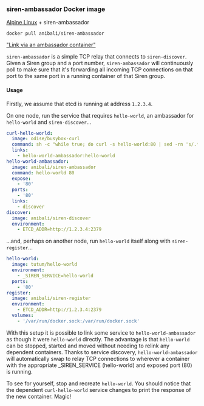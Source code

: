 ### siren-ambassador Docker image

[Alpine Linux](http://www.alpinelinux.org/) + siren-ambassador

`docker pull anibali/siren-ambassador`

["Link via an ambassador container"](https://docs.docker.com/engine/articles/ambassador_pattern_linking/)

`siren-ambassador` is a simple TCP relay that connects to `siren-discover`.
Given a Siren group and a port number, `siren-ambassador` will continuously poll
to make sure that it's forwarding all incoming TCP connections on that port to
the same port in a running container of that Siren group.

#### Usage

Firstly, we assume that etcd is running at address `1.2.3.4`.

On one node, run the service that requires `hello-world`, an ambassador for
`hello-world` and `siren-discover`...

```yaml
curl-hello-world:
  image: odise/busybox-curl
  command: sh -c "while true; do curl -s hello-world:80 | sed -rn 's/.*<h3>(.*)<\/h3>.*/\1/p'; sleep 5; done"
  links:
    - hello-world-ambassador:hello-world
hello-world-ambassador:
  image: anibali/siren-ambassador
  command: hello-world 80
  expose:
    - '80'
  ports:
    - '80'
  links:
    - discover
discover:
  image: anibali/siren-discover
  environment:
    - ETCD_ADDR=http://1.2.3.4:2379
```

...and, perhaps on another node, run `hello-world` itself along with
`siren-register`...

```yaml
hello-world:
  image: tutum/hello-world
  environment:
    - _SIREN_SERVICE=hello-world
  ports:
    - '80'
register:
  image: anibali/siren-register
  environment:
    - ETCD_ADDR=http://1.2.3.4:2379
  volumes:
    - '/var/run/docker.sock:/var/run/docker.sock'
```

With this setup it is possible to link some service to `hello-world-ambassador`
as though it were `hello-world` directly. The advantage is that `hello-world`
can be stopped, started and moved without needing to relink any dependent
containers. Thanks to service discovery, `hello-world-ambassador` will
automatically swap to relay TCP connections to wherever a container with the
appropriate _SIREN_SERVICE (hello-world) and exposed port (80) is running.

To see for yourself, stop and recreate `hello-world`. You should notice that
the dependent `curl-hello-world` service changes to print the response of the
new container. Magic!
